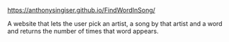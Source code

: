 
https://anthonysingiser.github.io/FindWordInSong/

A website that lets the user pick an artist,
a song by that artist and a word and returns
the number of times that word appears. 
